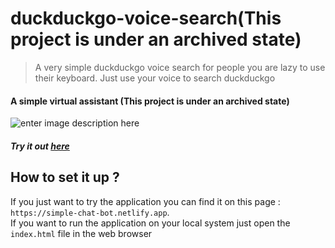 # duckduckgo-voice-search(This project is under an archived state)

>A very simple duckduckgo voice search for people you are lazy to use their keyboard. Just use your voice to search duckduckgo

#### A simple virtual assistant (This project is under an archived state)
![enter image description here](https://raw.githubusercontent.com/pranavbaburaj/duckduckgo-voice-search/master/screely-1615789099406.png)
##### Try it out [here](simple-chat-bot.netlify.app/)
## How to set it up ?
If you just want to try the application you can find it on this page : `https://simple-chat-bot.netlify.app`.
<br>
If you want to run the application on your local system 
just open the `index.html` file in the web browser

